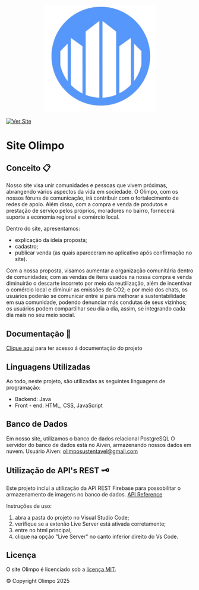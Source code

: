 <p align="center">
  <img src="LogoOlimpo.png" alt="Logo Olimpo" width="300px">
</p>

[![Ver Site](https://img.shields.io/badge/🔗%20Ver%20Site-blue?style=for-the-badge)](https://teusite.com)

# Site Olimpo 

## Conceito 📋

Nosso site visa unir comunidades e pessoas que vivem próximas, abrangendo vários  aspectos  da  vida  em  sociedade.  O  Olimpo,  com  os  nossos  fóruns  de comunicação, irá contribuir com o fortalecimento de redes de apoio. Além disso, com a compra e venda de produtos e prestação de serviço pelos próprios, moradores no bairro, fornecerá suporte a economia regional e comércio local.

Dentro do site, apresentamos:

- explicação da ideia proposta;
- cadastro;
- publicar venda (as quais apareceram no aplicativo após confirmação no site).

Com a nossa proposta, visamos aumentar a organização comunitária dentro de comunidades; com as vendas de itens usados na nossa compra e venda diminuirão o descarte incorreto por meio da reutilização, além de incentivar o comércio local e diminuir as emissões de CO2; e por meio dos chats, os usuários poderão se comunicar entre si para melhorar a sustentabilidade em sua comunidade, podendo denunciar más condutas de seus vizinhos; os usuários podem compartilhar seu dia a dia, assim, se integrando cada dia mais no seu meio social.

## Documentação 📖

[Clique aqui](https://institutogerminare-my.sharepoint.com/:w:/g/personal/julia_mattos_germinare_org_br/EaSujUgQlApFlaRjV8GvopYB3uWCsta0pFk1B-m-pKD4gw?e=FzqKnh) para ter acesso á documentação do projeto

## Linguagens Utilizadas 
Ao todo, neste projeto, são utilizadas as seguintes linguagens de programação:
- Backend: Java
- Front - end: HTML, CSS, JavaScript


## Banco de Dados
Em nosso site, utilizamos o banco de dados relacional PostgreSQL 
O servidor do banco de dados está no Aiven, armazenando nossos dados em nuvem.
Usuário Aiven: olimposustentavel@gmail.com


## Utilização de API's REST 🗝️
Este projeto inclui a utilização da API REST Firebase para possobilitar o armazenamento de imagens no banco de dados. [API Reference](https://firebase.google.com/docs/reference)

Instruções de uso:
1. abra a pasta do projeto no Visual Studio Code;
2. verifique se a extenão Live Server está ativada corretamente;
3. entre no html principal;
4. clique na opção "Live Server" no canto inferior direito do Vs Code.

## Licença

O site Olimpo é licenciado sob a
[licença MIT](https://choosealicense.com/licenses/mit/).

© Copyright Olimpo 2025
